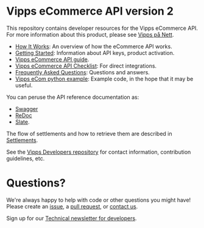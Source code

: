 # Vipps eCommerce API version 2

This repository contains developer resources for the Vipps eCommerce API.
For more information about this product, please see
[Vipps på Nett](https://www.vipps.no/produkter-og-tjenester/bedrift/ta-betalt-paa-nett/ta-betalt-paa-nett/).

* [How It Works](https://github.com/vippsas/vipps-ecom-api/blob/master/vipps-ecom-api-howitworks.md): An overview of how the eCommerce API works.
* [Getting Started](https://github.com/vippsas/vipps-developers/blob/master/vipps-getting-started.md): Information about API keys, product activation.
* [Vipps eCommerce API guide](vipps-ecom-api.md).
* [Vipps eCommerce API Checklist](vipps-ecom-api-checklist.md): For direct integrations.
* [Frequently Asked Questions](vipps-ecom-api-faq.md): Questions and answers.
* [Vipps eCom python example](https://github.com/vippsas/vipps-developers/tree/master/code-examples/ecom_python_example): Example code, in the hope that it may be useful.

You can peruse the API reference documentation as:
* [Swagger](https://vippsas.github.io/vipps-ecom-api/)
* [ReDoc](https://vippsas.github.io/vipps-ecom-api/redoc.html)
* [Slate](https://vippsas.github.io/vipps-ecom-api/slate/ ).

The flow of settlements and how to retrieve them are described in
[Settlements](https://github.com/vippsas/vipps-developers/tree/master/settlements).

See the [Vipps Developers repository](https://github.com/vippsas/vipps-developers)
for contact information, contribution guidelines, etc.

# Questions?

We're always happy to help with code or other questions you might have!
Please create an [issue](https://github.com/vippsas/vipps-ecom-api/issues),
a [pull request](https://github.com/vippsas/vipps-ecom-api/pulls),
or [contact us](https://github.com/vippsas/vipps-developers/blob/master/contact.md).

Sign up for our [Technical newsletter for developers](https://github.com/vippsas/vipps-developers/tree/master/newsletters).
